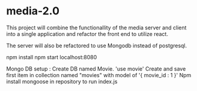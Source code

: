 # media-2.0

This project will combine the functionallity of the media server and client into a single application and refactor the front end to utilize react.

The server will also be refactored to use Mongodb instead of postgresql.


npm install
npm start
localhost:8080

Mongo DB setup :
Create DB named Movie.  'use movie'
Create and save first item in collection named "movies" with model of '{ movie_id : 1 }'
Npm install mongoose in repository to run index.js

